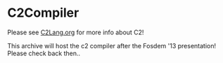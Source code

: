 # C2Compiler

Please see [C2Lang.org](http://c2lang.org) for more info about C2!

This archive will host the c2 compiler after the Fosdem '13 presentation!
Please check back then..

